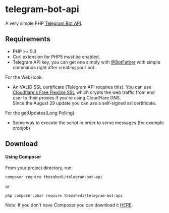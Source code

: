 # telegram-bot-api
A very simple PHP [Telegram Bot API](https://core.telegram.org/bots).    

Requirements
---------
* PHP >= 5.3
* Curl extension for PHP5 must be enabled.
* Telegram API key, you can get one simply with [@BotFather](https://core.telegram.org/bots#botfather) with simple commands right after creating your bot.

For the WebHook:
* An VALID SSL certificate (Telegram API requires this). You can use [Cloudflare's Free Flexible SSL](https://www.cloudflare.com/ssl) which crypts the web traffic from end user to their proxies if you're using CloudFlare DNS.    
Since the August 29 update you can use a self-signed ssl certificate.

For the getUpdates(Long Polling):
* Some way to execute the script in order to serve messages (for example cronjob)

Download
---------
#### Using Composer
From your project directory, run:
```
composer require thezahedi/telegram-bot-api
```
or
```
php composer.phar require thezahedi/telegram-bot-api
```
Note: If you don't have Composer you can download it [HERE](https://getcomposer.org/download/).
